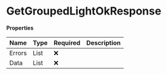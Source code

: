 # GetGroupedLightOkResponse

**Properties**

| Name   | Type                  | Required | Description |
| :----- | :-------------------- | :------- | :---------- |
| Errors | List<Error>           | ❌       |             |
| Data   | List<GroupedLightGet> | ❌       |             |

<!-- This file was generated by liblab | https://liblab.com/ -->
